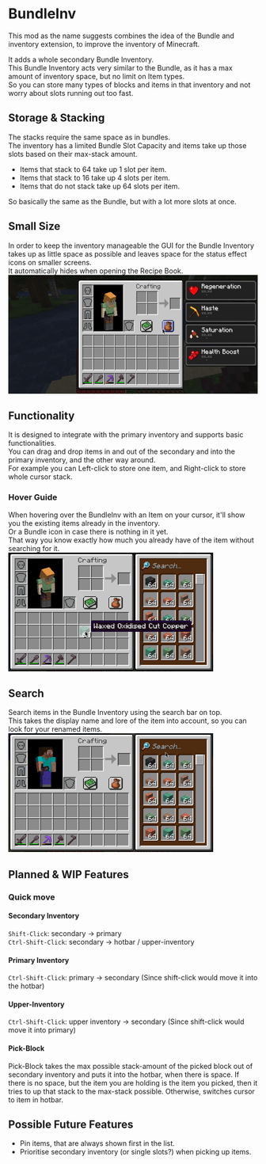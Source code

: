 # BundleInv
This mod as the name suggests combines the idea of the Bundle and inventory extension, to improve the inventory of Minecraft.

It adds a whole secondary Bundle Inventory.  
This Bundle Inventory acts very similar to the Bundle, as it has a max amount of inventory space, but no limit on Item types.  
So you can store many types of blocks and items in that inventory and not worry about slots running out too fast.

## Storage & Stacking
The stacks require the same space as in bundles.  
The inventory has a limited Bundle Slot Capacity and items take up those slots based on their max-stack amount.
* Items that stack to 64 take up 1 slot per item.
* Items that stack to 16 take up 4 slots per item.
* Items that do not stack take up 64 slots per item.

So basically the same as the Bundle, but with a lot more slots at once.

## Small Size
In order to keep the inventory manageable the GUI for the Bundle Inventory takes up as little space as possible and leaves space for the status effect icons on smaller screens.  
It automatically hides when opening the Recipe Book.  
<img src="./docs/assets/open_recipe_book_and_effects.gif" height=240>

## Functionality
It is designed to integrate with the primary inventory and supports basic functionalities.  
You can drag and drop items in and out of the secondary and into the primary inventory, and the other way around.  
For example you can Left-click to store one item, and Right-click to store whole cursor stack.

### Hover Guide
When hovering over the BundleInv with an Item on your cursor, it'll show you the existing items already in the inventory.    
Or a Bundle icon in case there is nothing in it yet.  
That way you know exactly how much you already have of the item without searching for it.  
<img src="./docs/assets/hover_guide.gif" height=240>

## Search
Search items in the Bundle Inventory using the search bar on top.  
This takes the display name and lore of the item into account, so you can look for your renamed items.
<img src="./docs/assets/search.gif" height=240>

## Planned & WIP Features

### Quick move
#### Secondary Inventory
`Shift-Click`: secondary -> primary  
`Ctrl-Shift-Click`: secondary -> hotbar / upper-inventory

#### Primary Inventory  
`Ctrl-Shift-Click`: primary -> secondary (Since shift-click would move it into the hotbar)

#### Upper-Inventory
`Ctrl-Shift-Click`: upper inventory -> secondary (Since shift-click would move it into primary)

#### Pick-Block
Pick-Block takes the max possible stack-amount of the picked block out of secondary inventory and puts it into the hotbar, when there is space.
If there is no space, but the item you are holding is the item you picked, then it tries to up that stack to the max-stack possible.
Otherwise, switches cursor to item in hotbar.

## Possible Future Features
- Pin items, that are always shown first in the list.
- Prioritise secondary inventory (or single slots?) when picking up items.